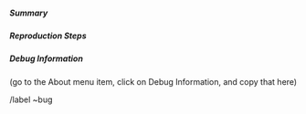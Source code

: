 ##### Summary



##### Reproduction Steps



##### Debug Information
(go to the About menu item, click on Debug Information, and copy that here)



/label ~bug
